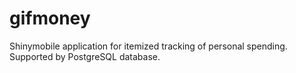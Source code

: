 # gifmoney
Shinymobile application for itemized tracking of personal spending. Supported by PostgreSQL database.
